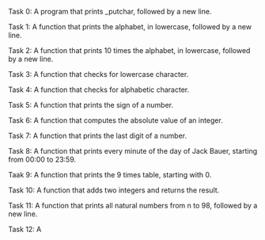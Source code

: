 Task 0: A program that prints _putchar, followed by a new line.

Task 1:  A function that prints the alphabet, in lowercase, followed by a new line.

Task 2:  A function that prints 10 times the alphabet, in lowercase, followed by a new line.

Task 3:  A function that checks for lowercase character.

Task 4:  A function that checks for alphabetic character.

Task 5:  A function that prints the sign of a number.

Task 6:  A function that computes the absolute value of an integer.

Task 7:  A function that prints the last digit of a number.

Task 8:  A function that prints every minute of the day of Jack Bauer, starting from 00:00 to 23:59.

Taak 9:  A function that prints the 9 times table, starting with 0.

Task 10:  A function that adds two integers and returns the result.

Task 11: A function that prints all natural numbers from n to 98, followed by a new line.

Task 12:  A
